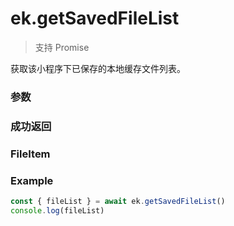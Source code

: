 # ek.getSavedFileList

> <Icon type="success" /> 支持 Promise

获取该小程序下已保存的本地缓存文件列表。

### 参数

<Props options />

### 成功返回

<Results :data="results" />

### FileItem

<Results :data="fileItem" />

### Example

```ts
const { fileList } = await ek.getSavedFileList()
console.log(fileList)
```

<script setup>
const results = [
  {
    name: 'fileList',
    type: 'FileItem[]',
    desc: "文件数组，每一项是一个 FileItem"
  },
]

const fileItem = [
  {
    name: 'filePath',
    type: 'string',
    desc: "文件路径 (本地路径)"
  },
  {
    name: 'size',
    type: 'number',
    desc: "本地文件大小，以字节为单位"
  },
  {
    name: 'createTime',
    type: 'number',
    desc: "文件保存时的时间戳，从1970/01/01 08:00:00 到当前时间的秒数"
  },
]
</script>
